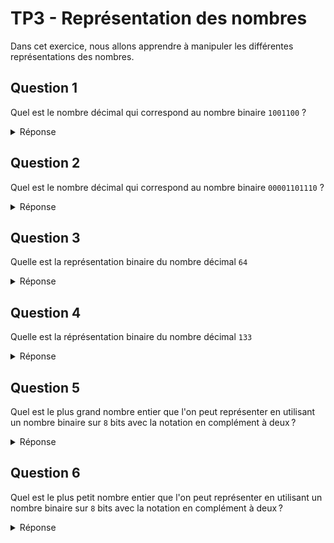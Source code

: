 # TP3 - Représentation des nombres

Dans cet exercice, nous allons apprendre à manipuler les différentes représentations des nombres.

## Question 1

Quel est le nombre décimal qui correspond au nombre binaire `1001100` ?

<details>
<summary>Réponse</summary>

`76`
</details>

## Question 2

Quel est le nombre décimal qui correspond au nombre binaire `00001101110` ?

<details>
<summary>Réponse</summary>

`110`
</details>

## Question 3

Quelle est la représentation binaire du nombre décimal `64`

<details>
<summary>Réponse</summary>

`1000000`
</details>


## Question 4

Quelle est la réprésentation binaire du nombre décimal `133`

<details>
<summary>Réponse</summary>

`10000101`
</details>

## Question 5

Quel est le plus grand nombre entier que l'on peut représenter en utilisant un nombre binaire sur `8` bits avec la notation en complément à deux ?

<details>
<summary>Réponse</summary>

`127`
</details>


## Question 6

Quel est le plus petit nombre entier que l'on peut représenter en utilisant un nombre binaire sur `8` bits avec la notation en complément à deux ?

<details>
<summary>Réponse</summary>

`-128`
</details>
